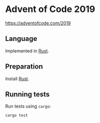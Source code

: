 # Advent of Code 2019

https://adventofcode.com/2019

## Language

Implemented in [Rust](https://www.rust-lang.org/).

## Preparation

Install
[Rust](https://doc.rust-lang.org/cargo/getting-started/installation.html).

## Running tests

Run tests using `cargo`:

```console
cargo test
```

